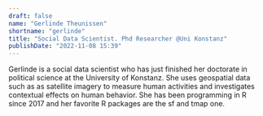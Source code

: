 ```yaml
---
draft: false
name: "Gerlinde Theunissen"
shortname: "gerlinde"
title: "Social Data Scientist. Phd Researcher @Uni Konstanz"
publishDate: "2022-11-08 15:39"
---
```


Gerlinde is a social data scientist who has just finished her doctorate in political science at the University of Konstanz. She uses geospatial data such as as satellite imagery to measure human activities and investigates contextual effects on human behavior. She has been programming in R since 2017 and her favorite R packages are the sf and tmap one.